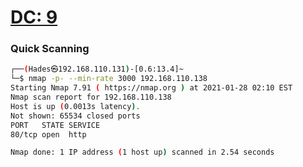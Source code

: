 # <a href='https://www.vulnhub.com/entry/dc-9,412/' target="blank">DC: 9</a>

### Quick Scanning

``` bash
┌──(Hades㉿192.168.110.131)-[0.6:13.4]~
└─$ nmap -p- --min-rate 3000 192.168.110.138
Starting Nmap 7.91 ( https://nmap.org ) at 2021-01-28 02:10 EST
Nmap scan report for 192.168.110.138
Host is up (0.0013s latency).
Not shown: 65534 closed ports
PORT   STATE SERVICE
80/tcp open  http

Nmap done: 1 IP address (1 host up) scanned in 2.54 seconds
```